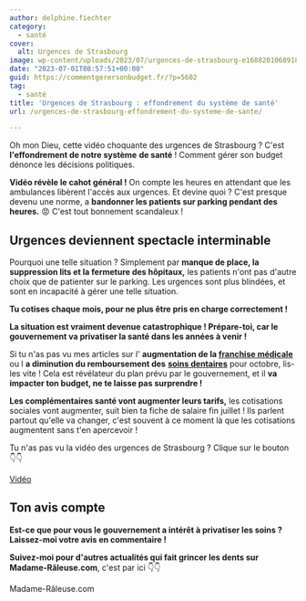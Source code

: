 ```yaml
---
author: delphine.fiechter
category:
  - santé
cover:
  alt: Urgences de Strasbourg
image: wp-content/uploads/2023/07/urgences-de-strasbourg-e1688201068918.png
date: "2023-07-01T08:57:51+00:00"
guid: https://commentgerersonbudget.fr/?p=5602
tag:
  - santé
title: 'Urgences de Strasbourg : effondrement du système de santé'
url: /urgences-de-strasbourg-effondrement-du-systeme-de-sante/

---
```

Oh mon Dieu, cette vidéo choquante des urgences de Strasbourg ? C'est **l'effondrement de notre système** **de santé** ! Comment gérer son budget dénonce les décisions politiques.

**Vidéo révèle le cahot général !** On compte les heures en attendant que les ambulances libèrent l'accès aux urgences. Et devine quoi ? C'est presque devenu une norme, a **bandonner les patients sur parking pendant des heures.** 😡 C'est tout bonnement scandaleux !

## Urgences deviennent spectacle interminable

Pourquoi une telle situation ? Simplement par **manque de place, la suppression lits et la fermeture des hôpitaux,** les patients n'ont pas d'autre choix que de patienter sur le parking. Les urgences sont plus blindées, et sont en incapacité à gérer une telle situation.

**Tu cotises chaque mois, pour ne plus être pris en charge correctement !**

**La situation est vraiment devenue catastrophique ! Prépare-toi, car le gouvernement va privatiser la santé dans les années à venir !**

Si tu n'as pas vu mes articles sur l' **augmentation de la [franchise médicale](https://commentgerersonbudget.fr/franchise-medicale-bercy-degaine-une-nouvelle-hausse/ "franchise médicale")** ou l **a diminution du remboursement des** [**soins dentaires**](https://commentgerersonbudget.fr/gardez-le-sourire-les-remboursements-dentaires-en-chute-libre/ "soins dentaires ") pour octobre, lis-les vite ! Cela est révélateur du plan prévu par le gouvernement, et il **va impacter ton budget, ne te laisse pas surprendre !**

**Les complémentaires santé vont augmenter leurs tarifs,** les cotisations sociales vont augmenter, suit bien ta fiche de salaire fin juillet ! Ils parlent partout qu'elle va changer, c'est souvent à ce moment là que les cotisations augmentent sans t'en apercevoir !

Tu n'as pas vu la vidéo des urgences de Strasbourg ? Clique sur le bouton 👇👇

[Vidéo](https://madame-raleuse.com/urgences-de-strasbourg-la-video-dune-situation-catastrophique-et-dun-camping-medical-epique)

## Ton avis compte

**Est-ce que pour vous le gouvernement a intérêt à privatiser les soins ? Laissez-moi votre avis en commentaire !**

**Suivez-moi pour d'autres actualités qui fait grincer les dents sur Madame-Râleuse.com**, c'est par ici 👇👇

Madame-Râleuse.com
